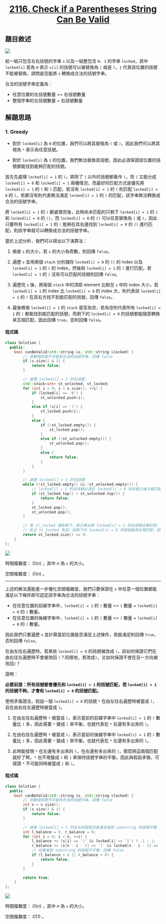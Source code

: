 # <center> [2116. Check if a Parentheses String Can Be Valid](https://leetcode.com/problems/check-if-a-parentheses-string-can-be-valid/description/) </center>

## 題目敘述

[![](https://raw.githubusercontent.com/reese60525/ForPicGo/main/ForPicGo/Pictures/202501121310553.png)](https://raw.githubusercontent.com/reese60525/ForPicGo/main/ForPicGo/Pictures/202501121310553.png)

給一組只包含左右括號的字串 `s` 以及一組整包含 `0`、`1` 的字串 `locked`，其中 `locked[i]` 若為 `0` 表示 `s[i]` 的括號可以被替換為 `(` 或是 `)`，`1` 代表該位置的括號不能被替換，請問是否能將 `s` 轉換成合法的括號字串。

合法的括號字串定義為：

- 任意位置的左括號數量 >= 右括號數量
- 整個字串的左括號數量 = 右括號數量

## 解題思路

### 1. Greedy

- 對於 `locked[i]` 為 `0` 的位置，我們可以將其替換為 `(` 或 `)`，因此我們可以將其視為 `*` 表示為任意括號。

- 對於 `locked[i]` 為 `1` 的位置，我們無法替換其括號，因此必須保證該位置的括號都能找到能夠匹配的括號。

首先先處理 `locked[i] = 1` 的 `)`，將除了 `)` 以外的括號都看作 `(`，而 `(` 又能分成 `locked[i] = 0` 和 `locked[i] = 1` 兩種情況，而最好的匹配方式是優先將 `locked[i] = 1` 的 `(` 和 `)` 匹配，若沒有 `locked[i] = 1` 的 `(` 則匹配 `locked[i] = 0` 的 `(`，若都沒有則代表無法滿足 `locked[i] = 1` 的 `)` 的匹配，該字串無法轉換成合法的括號字串。  

將 `locked[i] = 1` 的 `)` 都處理完後，此時尚未匹配的只剩下 `locked[i] = 1` 的 `(` 和 `locked[i] = 0` 的 `()`，而 `locked[i] = 0` 的 `()` 可以任意替換為 `(` 或 `)`，因此只要所有 `locked[i] = 1` 的 `(` 能夠在其右邊找到 `locked[i] = 0` 的 `()` 進行匹配，則該字串就可以轉換成合法的括號字串。

基於上述分析，我們可以得出以下演算法：  

1. 檢查 `s` 的大小，若 `s` 的大小為奇數，則回傳 `false`。

2. 遍歷 `s` 並用兩個 `stack` 分別儲存 `locked[i] = 0` 的 `()` 的 index 以及 `locked[i] = 1` 的 `(` 的 index，然後和 `locked[i] = 1` 的 `)` 進行匹配，若 `locked[i] = 1` 的 `)` 沒有可以匹配的括號則回傳 `false`。

3. 遍歷完 `s` 後，將兩個 `stack` 中的頂部 element 比較在 `s` 中的 index 大小，若 `locked[i] = 1` 的 index 比 `locked[i] = 0` 的 index 大，則代表該 `locked[i] = 1` 的 `(` 在其右方找不到能匹配的括號，回傳 `false`。

4. 最後檢查 `locked[i] = 1` 的 `stack` 是否為空，若為空則代表所有 `locked[i] = 1` 的 `(` 都能找到能匹配的括號，而剩下的 `locked[i] = 0` 的括號都能隨意轉換來互相匹配，因此回傳 `true`，否則回傳 `false`。

#### 程式碼

```cpp {.line-numbers}
class Solution {
  public:
    bool canBeValid(std::string &s, std::string &locked) {
        // 奇數個括號不可能有合法的括號字串，回傳 false
        if (s.size() & 1) {
            return false;
        }

        // 處理 locked[i] = 1 的左括號
        std::stack<int> st_unlocked, st_locked;
        for (int i = 0; i < s.size(); ++i) {
            if (locked[i] == '0') {
                st_unlocked.push(i);
            }
            else if (s[i] == '(') {
                st_locked.push(i);
            }
            else {
                if (!st_locked.empty()) {
                    st_locked.pop();
                }
                else if (!st_unlocked.empty()) {
                    st_unlocked.pop();
                }
                else {
                    return false;
                }
            }
        }

        // 處理 locked[i] = 1 的右括號
        while (!st_locked.empty() && !st_unlocked.empty()) {
            // locked[i] = 1 的右括號必須在 locked[i] = 0 的括號之後才能匹配
            if (st_locked.top() > st_unlocked.top()) {
                return false;
            }
            st_locked.pop();
            st_unlocked.pop();
        }

        // 若 st_locked 還有剩下，表示無法將 locked[i] = 1 的左括號全都匹配，回傳 false
        // 反之 st_locked 為空，則剩下的 locked[i] = 0 的括號能夠互相匹配，回傳 true
        return st_locked.size() == 0;
    }
};
```

[![](https://raw.githubusercontent.com/reese60525/ForPicGo/main/ForPicGo/Pictures/202501121446585.png)](https://raw.githubusercontent.com/reese60525/ForPicGo/main/ForPicGo/Pictures/202501121446585.png)

時間複雜度： $O(n)$ ，其中 $n$ 為 `s` 的大小。

空間複雜度： $O(n)$ 。

---

上述的解法還能進一步優化空間複雜度，我們只要保證在 `s` 中任意一個位置都能滿足以下條件即可認定該字串為合法的括號字串：

- 在任意位置的前綴字串中，`locked[i] = 1` 的 `)` 數量 <= `(` 數量 + `locked[i] = 0` 的 `)` 數量。
- 在任意位置的後綴字串中，`locked[i] = 1` 的 `(` 數量 <= `)` 數量 + `locked[i] = 0` 的 `(` 數量。

因此我們只要遍歷 `s` 並計算當前位置能否滿足上述條件，若能滿足則回傳 `true`，否則回傳 `false`。

在由左往右遍歷時，若某些 `locked[i] = 0` 的括號被改成 `(`，該如何保證它們在由右往左遍歷時不會被改回 `(`？同樣地，若改成`)`，又如何保證不會在另一方向被改回`)`？

證明：  

**必要前提：所有括號都會優先和 `locked[i] = 1` 的括號匹配，若 `locked[i] = 1` 的括號不夠，才會和 `locked[i] = 0` 的括號匹配。**

使用矛盾證法，假設一個 `locked[i] = 0` 的括號 `*` 在由左往右遍歷時被當成 `(`，且在由右往左遍歷時被當成 `)`。

1. 在由左往右遍歷時 `*` 被當成 `(`，表示當前的前綴字串中 `locked[i] = 1` 的 `)` 數量比 `(` 多，因此需要 `*` 變成 `(` 來平衡，也就代表在 `*` 右邊有多出來的 `)`。

2. 在由右往左遍歷時 `*` 被當成 `)`，表示當前的後綴字串中 `locked[i] = 1` 的 `(` 數量比 `)` 多，因此需要 `*` 變成 `)` 來平衡，也就代表在 `*` 左邊有多出來的 `(`。

3. 此時能發現 `*` 在左邊有多出來的 `(`，在右邊有多出來的 `)`，那麼將這兩個匹配就好了啊，`*` 也不用變成 `(` 和 `)` 來保持括號字串的平衡，因此與假設矛盾，可得證 `*` 不可能同時被當成 `(` 和 `)`。

#### 程式碼

```cpp {.line-numbers}
class Solution {
  public:
    bool canBeValid(std::string &s, std::string &locked) {
        // 奇數個括號不可能有合法的括號字串，回傳 false
        int n = s.size();
        if (s.size() & 1) {
            return false;
        }

        // 檢查 locked[i] = 1 的左右括號是否能滿足當前 substring 的括號平衡
        int l_balance = 0, r_balance = 0;
        for (int i = 0; i < n; ++i) {
            l_balance += (s[i] == ')' && locked[i] == '1') ? -1 : 1;
            r_balance += (s[n - i - 1] == '(' && locked[n - i - 1] == '1') ? -1 : 1;
            // 如果當前 substring 的括號不平衡，回傳 false
            if (l_balance < 0 || r_balance < 0) {
                return false;
            }
        }

        return true;
    }
};
```

[![](https://raw.githubusercontent.com/reese60525/ForPicGo/main/ForPicGo/Pictures/202501121443072.png)](https://raw.githubusercontent.com/reese60525/ForPicGo/main/ForPicGo/Pictures/202501121443072.png)

時間複雜度： $O(n)$ ，其中 $n$ 為 `s` 的大小。

空間複雜度： $O(1)$ 。
